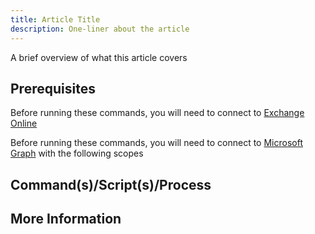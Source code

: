 ```yaml
---
title: Article Title
description: One-liner about the article
---
```

A brief overview of what this article covers

## Prerequisites

Before running these commands, you will need to connect to [Exchange Online](../1%20Global/ExchangeOnlineManagement.md)

Before running these commands, you will need to connect to [Microsoft Graph](../1%20Global/Microsoft.Graph.md) with the following scopes

## Command(s)/Script(s)/Process

## More Information
